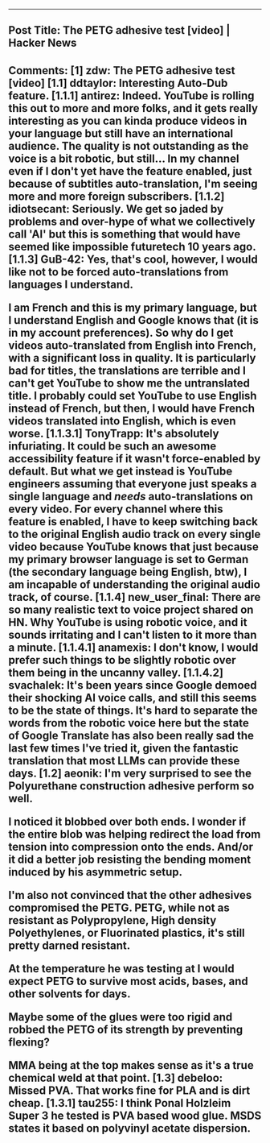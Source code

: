 -----
Post Title: The PETG adhesive test [video] | Hacker News
-----
Comments: 
[1] zdw: The PETG adhesive test [video]
[1.1] ddtaylor: Interesting Auto-Dub feature.
[1.1.1] antirez: Indeed. YouTube is rolling this out to more and more folks, and it gets really interesting as you can kinda produce videos in your language but still have an international audience. The quality is not outstanding as the voice is a bit robotic, but still... In my channel even if I don't yet have the feature enabled, just because of subtitles auto-translation, I'm seeing more and more foreign subscribers.
[1.1.2] idiotsecant: Seriously. We get so jaded by problems and over-hype of what we collectively call 'AI' but this is something that would have seemed like impossible futuretech 10 years ago.
[1.1.3] GuB-42: Yes, that's cool, however, I would like not to be forced auto-translations from languages I understand.<p>I am French and this is my primary language, but I understand English and Google knows that (it is in my account preferences). So why do I get videos auto-translated from English into French, with a significant loss in quality. It is particularly bad for titles, the translations are terrible and I can't get YouTube to show me the untranslated title. I probably could set YouTube to use English instead of French, but then, I would have French videos translated into English, which is even worse.
[1.1.3.1] TonyTrapp: It's absolutely infuriating. It could be such an awesome accessibility feature if it wasn't force-enabled by default. But what we get instead is YouTube engineers assuming that everyone just speaks a single language and <i>needs</i> auto-translations on every video. For every channel where this feature is enabled, I have to keep switching back to the original English audio track on every single video because YouTube knows that just because my primary browser language is set to German (the secondary language being English, btw), I am incapable of understanding the original audio track, of course.
[1.1.4] new_user_final: There are so many realistic text to voice project shared on HN. Why YouTube is using robotic voice, and it sounds irritating and I can't listen to it more than a minute.
[1.1.4.1] anamexis: I don't know, I would prefer such things to be slightly robotic over them being in the uncanny valley.
[1.1.4.2] svachalek: It's been years since Google demoed their shocking AI voice calls, and still this seems to be the state of things. It's hard to separate the words from the robotic voice here but the state of Google Translate has also been really sad the last few times I've tried it, given the fantastic translation that most LLMs can provide these days.
[1.2] aeonik: I'm very surprised to see the Polyurethane construction adhesive perform so well.<p>I noticed it blobbed over both ends. I wonder if the entire blob was helping redirect the load from tension into compression onto the ends. And/or it did a better job resisting the bending moment induced by his asymmetric setup.<p>I'm also not convinced that the other adhesives compromised the PETG. PETG, while not as resistant as Polypropylene, High density Polyethylenes, or Fluorinated plastics, it's still pretty darned resistant.<p>At the temperature he was testing at I would expect PETG to survive most acids, bases, and other solvents for days.<p>Maybe some of the glues were too rigid and robbed the PETG of its strength by preventing flexing?<p>MMA being at the top makes sense as it's a true chemical weld at that point.
[1.3] debeloo: Missed PVA. That works fine for PLA and is dirt cheap.
[1.3.1] tau255: I think Ponal Holzleim Super 3 he tested is PVA based wood glue. MSDS states it based on
polyvinyl acetate dispersion.
-----